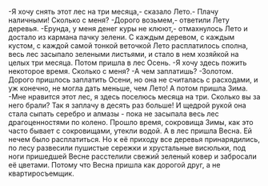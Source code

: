   -Я хочу снять этот лес на три месяца,- сказало Лето.- Плачу наличными! Сколько с меня?
-Дорого возьмем,- ответили Лету деревья.
-Ерунда, у меня денег куры не клюют,- отмахнулось Лето и достало из кармана пачку зелени.
С каждым деревом, с каждым кустом, с каждой самой тонкой веточкой Лето расплатилось сполна, весь лес засыпало зелеными листьями, и стало в нем хозяйкой на целых три месяца.
Потом пришла в лес Осень.
-Я хочу здесь пожить некоторое время. Сколько с меня?
-А чем заплатишь?
-Золотом.
Дорого пришлось заплатить Осени, но она не считалась с расходами, и уж конечно, не могла дать меньше, чем Лето!
А потом пришла Зима.
-Мне нравится этот лес, я здесь поселюсь месяца на три. Сколько вы за него брали? Так я заплачу в десять раз больше!
И щедрой рукой она стала сыпать серебро и алмазы - пока не засыпала весь лес драгоценностями по колено.
Прошло время, сокровища Зимы, как это часто бывает с сокровищами, утекли водой. А в лес пришла Весна.
Ей нечем было расплатиться. Но к её приходу все деревья принарядились, по лесу развесили пушистые сережки и хрустальные висюльки, под ноги пришедшей Весне расстелили свежий зеленый ковер и забросали её цветами. Потому что Весна пришла как дорогой друг, а не квартиросъемщик.    